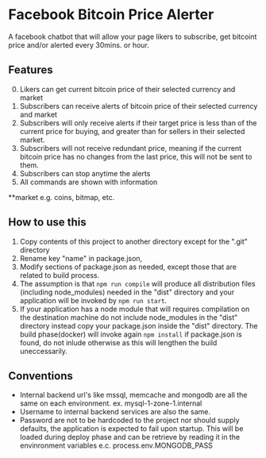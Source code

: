 # Facebook Bitcoin Price Alerter
A facebook chatbot that will allow your page likers to subscribe, get bitcoint price and/or alerted every 30mins. or hour.

## Features
0. Likers can get current bitcoin price of their selected currency and market
1. Subscribers can receive alerts of bitcoin price of their selected currency and market
2. Subscribers will only receive alerts if their target price is less than of the current price for buying, and greater than for sellers in their selected market.
3. Subscribers will not receive redundant price, meaning if the current bitcoin price has no changes from the last price, this will not be sent to them.
4. Subscribers can stop anytime the alerts
5. All commands are shown with information

**market e.g. coins, bitmap, etc.

## How to use this
1. Copy contents of this project to another directory except for the ".git" directory
1. Rename key "name" in package.json, 
1. Modify sections of package.json as needed, except those that are related to build process. 
1. The assumption is that `npm run compile` will produce all distribution files (including node_modules) needed in the "dist" directory and your application will be invoked by `npm run start`.
1. If your application has a node module that will requires compilation on the destination machine do not include node_modules in the "dist" directory instead copy your package.json inside the "dist" directory. The build phase(docker) will invoke again `npm install` if package.json is found, do not inlude otherwise as this will lengthen the build uneccessarily. 

## Conventions
* Internal backend url's like mssql, memcache and mongodb are all the same on each environment.
 ex. mysql-1-zone-1.internal
* Username to internal backend services are also the same.
* Password are not to be hardcoded to the project nor should supply defaults, the application is expected to fail upon startup. This will be loaded during deploy phase and can be retrieve by reading it in the envinronment variables e.c. process.env.MONGODB_PASS

